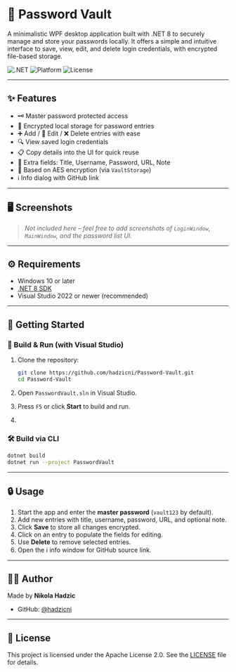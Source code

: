 # 🔐 Password Vault

A minimalistic WPF desktop application built with .NET 8 to securely manage and store your passwords locally. It offers a simple and intuitive interface to save, view, edit, and delete login credentials, with encrypted file-based storage.

![.NET](https://img.shields.io/badge/.NET-8.0-blueviolet?logo=dotnet)
![Platform](https://img.shields.io/badge/platform-Windows-lightgrey)
![License](https://img.shields.io/badge/license-Apache--2.0-blue)

---

## ✨ Features

- 🗝️ Master password protected access
- 💾 Encrypted local storage for password entries
- ➕ Add / 📝 Edit / ❌ Delete entries with ease
- 🔍 View saved login credentials
- 📋 Copy details into the UI for quick reuse
- 🪪 Extra fields: Title, Username, Password, URL, Note
- 🔐 Based on AES encryption (via `VaultStorage`)
- ℹ️ Info dialog with GitHub link

---
## 🖥️ Screenshots

> _Not included here – feel free to add screenshots of `LoginWindow`, `MainWindow`, and the password list UI._

---

## ⚙️ Requirements

- Windows 10 or later
- [.NET 8 SDK](https://dotnet.microsoft.com/en-us/download/dotnet/8.0)
- Visual Studio 2022 or newer (recommended)

---

## 🚀 Getting Started

### 🔧 Build & Run (with Visual Studio)

1. Clone the repository:
   ```bash
   git clone https://github.com/hadzicni/Password-Vault.git
   cd Password-Vault
   ```

2. Open `PasswordVault.sln` in Visual Studio.

3. Press `F5` or click **Start** to build and run.
4. 
### 🛠️ Build via CLI

```bash
dotnet build
dotnet run --project PasswordVault
```

---

## 🔒 Usage

1. Start the app and enter the **master password** (`vault123` by default).
2. Add new entries with title, username, password, URL, and optional note.
3. Click **Save** to store all changes encrypted.
4. Click on an entry to populate the fields for editing.
5. Use **Delete** to remove selected entries.
6. Open the ℹ️ info window for GitHub source link.

---

## 👨‍💻 Author

Made by **Nikola Hadzic**

- GitHub: [@hadzicni](https://github.com/hadzicni)

---

## 📄 License

This project is licensed under the Apache License 2.0. See the [LICENSE](./LICENSE) file for details.


